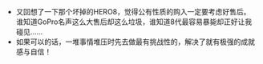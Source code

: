 - 又回想了一下那个坏掉的HERO8，觉得公有性质的购入一定要考虑好售后。谁知道GoPro名声这么大售后却这么垃圾，谁知道8代最容易暴毙却正好让我碰见……
- 如果可以的话，一堆事情堆压时先去做最有挑战性的，解决了就有极强的成就感与自信！
